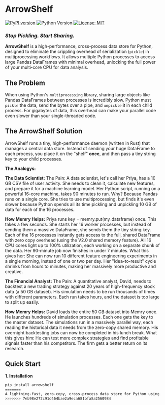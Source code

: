 # ArrowShelf

[![PyPI version](https://badge.fury.io/py/arrowshelf.svg)](https://badge.fury.io/py/arrowshelf) <!-- You'll activate this when you publish -->
![Python Version](https://img.shields.io/pypi/pyversions/arrowshelf)
[![License: MIT](https://img.shields.io/badge/License-MIT-yellow.svg)](https://opensource.org/licenses/MIT)

### *Stop Pickling. Start Sharing.*

**ArrowShelf** is a high-performance, cross-process data store for Python, designed to eliminate the crippling overhead of serialization (`pickle`) in multiprocessing workflows. It allows multiple Python processes to access large Pandas DataFrames with minimal overhead, unlocking the full power of your multi-core CPU for data analysis.

## The Problem

When using Python's `multiprocessing` library, sharing large objects like Pandas DataFrames between processes is incredibly slow. Python must `pickle` the data, send the bytes over a pipe, and `unpickle` it in each child process. For gigabytes of data, this overhead can make your parallel code even slower than your single-threaded code.

## The ArrowShelf Solution

ArrowShelf runs a tiny, high-performance daemon (written in Rust) that manages a central data store. Instead of sending your huge DataFrame to each process, you place it on the "shelf" **once**, and then pass a tiny string key to your child processes.

**The Analogys:**

**The Data Scientist:**
The Pain: A data scientist, let's call her Priya, has a 10 GB CSV file of user activity. She needs to clean it, calculate new features, and prepare it for a machine learning model. Her Python script, running on a powerful 16-core machine, takes 90 minutes to run. Why? Because Pandas runs on a single core. She tries to use multiprocessing, but finds it's even slower because Python spends all its time pickling and unpickling 10 GB of data for each of the 16 processes.

**How Memry Helps:**
Priya runs key = memry.put(my_dataframe) once. This takes a few seconds.
She starts her 16 worker processes, but instead of sending them a massive DataFrame, she sends them the tiny string key.
Each of the 16 processes instantly gets access to the full, shared DataFrame with zero copy overhead (using the V2.0 shared memory feature).
All 16 CPU cores light up to 100% utilization, each working on a separate chunk of the data.
Her 90-minute job now finishes in under 7 minutes.
What this gives her: She can now run 10 different feature engineering experiments in a single morning, instead of one or two per day. Her "idea-to-result" cycle shrinks from hours to minutes, making her massively more productive and creative.

**The Financial Analyst:**
The Pain: A quantitative analyst, David, needs to backtest a new trading strategy against 20 years of high-frequency stock data (a 50 GB dataset). His simulation needs to be run thousands of times with different parameters. Each run takes hours, and the dataset is too large to split up easily.

**How Memry Helps:**
David loads the entire 50 GB dataset into Memry once.
He launches hundreds of simulation processes. Each one gets the key to the master dataset.
The simulations run in a massively parallel way, each reading the historical data it needs from the zero-copy shared memory.
His overnight backtesting jobs can now be completed in his lunch break.
What this gives him: He can test more complex strategies and find profitable signals faster than his competitors. The firm gets a better return on its research.

## Quick Start

**1. Installation**

```bash
pip install arrowshelf
=======
A lightning-fast, zero-copy, cross-process data store for Python using Apache Arrow.
>>>>>>> 7eb98e272c91d464bae2a9eca681bfa8a2560984

